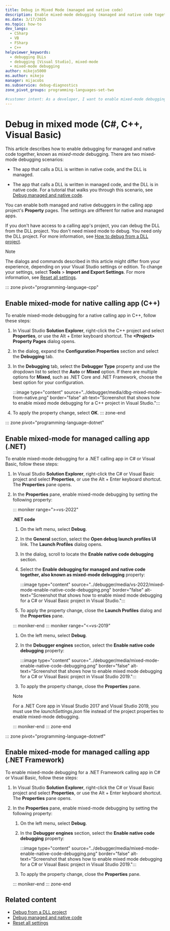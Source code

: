 ```yaml
---
title: Debug in Mixed Mode (managed and native code)
description: Enable mixed-mode debugging (managed and native code together) in Visual Studio with the property pages of the calling app's project.
ms.date: 3/17/2025
ms.topic: how-to
dev_langs: 
  - CSharp
  - VB
  - FSharp
  - C++
helpviewer_keywords: 
  - debugging DLLs
  - debugging [Visual Studio], mixed-mode
  - mixed-mode debugging
author: mikejo5000
ms.author: mikejo
manager: mijacobs
ms.subservice: debug-diagnostics
zone_pivot_groups: programming-languages-set-two

#customer intent: As a developer, I want to enable mixed-mode debugging in Visual Studio, so I can use managed and native code together for C#, C++, or Visual Basic.
---
```


# Debug in mixed mode (C#, C++, Visual Basic)

This article describes how to enable debugging for managed and native code together, known as *mixed-mode* debugging. There are two mixed-mode debugging scenarios:

- The app that calls a DLL is written in native code, and the DLL is managed.

- The app that calls a DLL is written in managed code, and the DLL is in native code. For a tutorial that walks you through this scenario, see [Debug managed and native code](../debugger/how-to-debug-managed-and-native-code.md).

You can enable both managed and native debuggers in the calling app project's **Property** pages. The settings are different for native and managed apps.

If you don't have access to a calling app's project, you can debug the DLL from the DLL project. You don't need mixed mode to debug. You need only the DLL project. For more information, see [How to debug from a DLL project](../debugger/how-to-debug-from-a-dll-project.md).

> [!NOTE]
> The dialogs and commands described in this article might differ from your experience, depending on your Visual Studio settings or edition. To change your settings, select **Tools** > **Import and Export Settings**. For more information, see [Reset all settings](../ide/personalizing-the-visual-studio-ide.md#reset-all-settings).

::: zone pivot="programming-language-cpp"
## Enable mixed-mode for native calling app (C++)

To enable mixed-mode debugging for a native calling app in C++, follow these steps:

1. In Visual Studio **Solution Explorer**, right-click the C++ project and select **Properties**, or use the Alt + Enter keyboard shortcut. The **\<Project> Property Pages** dialog opens.

1. In the dialog, expand the **Configuration Properties** section and select the **Debugging** tab.

1. In the **Debugging** tab, select the **Debugger Type** property and use the dropdown list to select the **Auto** or **Mixed** option. If there are multiple options for **Mixed**, such as .NET Core and .NET Framework, choose the best option for your configuration.

   :::image type="content" source="../debugger/media/dbg-mixed-mode-from-native.png" border="false" alt-text="Screenshot that shows how to enable mixed mode debugging for a C++ project in Visual Studio.":::

1. To apply the property change, select **OK**.
::: zone-end

::: zone pivot="programming-language-dotnet"
## Enable mixed-mode for managed calling app (.NET)

To enable mixed-mode debugging for a .NET calling app in C# or Visual Basic, follow these steps:

1. In Visual Studio **Solution Explorer**, right-click the C# or Visual Basic project and select **Properties**, or use the Alt + Enter keyboard shortcut. The **Properties** pane opens.

1. In the **Properties** pane, enable mixed-mode debugging by setting the following property:

   ::: moniker range=">=vs-2022"

   **.NET code**
   
   1. On the left menu, select **Debug**.
   
   1. In the **General** section, select the **Open debug launch profiles UI** link. The **Launch Profiles** dialog opens.
   
   1. In the dialog, scroll to locate the **Enable native code debugging** section.
   
   1. Select the **Enable debugging for managed and native code together, also known as mixed-mode debugging** property:

      :::image type="content" source="../debugger/media/vs-2022/mixed-mode-enable-native-code-debugging.png" border="false" alt-text="Screenshot that shows how to enable mixed mode debugging for a C# or Visual Basic project in Visual Studio.":::

   1. To apply the property change, close the **Launch Profiles** dialog and the **Properties** pane.

   ::: moniker-end
   ::: moniker range="<=vs-2019"

   1. On the left menu, select **Debug**.
   
   1. In the **Debugger engines** section, select the **Enable native code debugging** property: 
   
      :::image type="content" source="../debugger/media/mixed-mode-enable-native-code-debugging.png" border="false" alt-text="Screenshot that shows how to enable mixed mode debugging for a C# or Visual Basic project in Visual Studio 2019.":::

   1. To apply the property change, close the **Properties** pane.

   > [!NOTE]
   > For a .NET Core app in Visual Studio 2017 and Visual Studio 2019, you must use the *launchSettings.json* file instead of the project properties to enable mixed-mode debugging.

   ::: moniker-end
::: zone-end

::: zone pivot="programming-language-dotnetf"
## Enable mixed-mode for managed calling app (.NET Framework)

To enable mixed-mode debugging for a .NET Framework calling app in C# or Visual Basic, follow these steps:

1. In Visual Studio **Solution Explorer**, right-click the C# or Visual Basic project and select **Properties**, or use the Alt + Enter keyboard shortcut. The **Properties** pane opens.

1. In the **Properties** pane, enable mixed-mode debugging by setting the following property:

   1. On the left menu, select **Debug**.
   
   1. In the **Debugger engines** section, select the **Enable native code debugging** property: 
   
      :::image type="content" source="../debugger/media/mixed-mode-enable-native-code-debugging.png" border="false" alt-text="Screenshot that shows how to enable mixed mode debugging for a C# or Visual Basic project in Visual Studio 2019.":::

   1. To apply the property change, close the **Properties** pane.

   ::: moniker-end
::: zone-end

## Related content

- [Debug from a DLL project](../debugger/how-to-debug-from-a-dll-project.md)
- [Debug managed and native code](../debugger/how-to-debug-managed-and-native-code.md)
- [Reset all settings](../ide/personalizing-the-visual-studio-ide.md#reset-all-settings)
